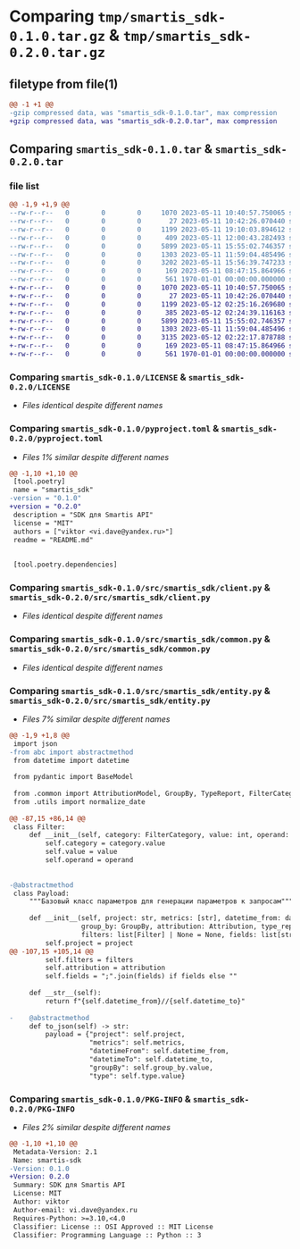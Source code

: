 # Comparing `tmp/smartis_sdk-0.1.0.tar.gz` & `tmp/smartis_sdk-0.2.0.tar.gz`

## filetype from file(1)

```diff
@@ -1 +1 @@
-gzip compressed data, was "smartis_sdk-0.1.0.tar", max compression
+gzip compressed data, was "smartis_sdk-0.2.0.tar", max compression
```

## Comparing `smartis_sdk-0.1.0.tar` & `smartis_sdk-0.2.0.tar`

### file list

```diff
@@ -1,9 +1,9 @@
--rw-r--r--   0        0        0     1070 2023-05-11 10:40:57.750065 smartis_sdk-0.1.0/LICENSE
--rw-r--r--   0        0        0       27 2023-05-11 10:42:26.070440 smartis_sdk-0.1.0/README.md
--rw-r--r--   0        0        0     1199 2023-05-11 19:10:03.894612 smartis_sdk-0.1.0/pyproject.toml
--rw-r--r--   0        0        0      409 2023-05-11 12:00:43.282493 smartis_sdk-0.1.0/src/smartis_sdk/__init__.py
--rw-r--r--   0        0        0     5899 2023-05-11 15:55:02.746357 smartis_sdk-0.1.0/src/smartis_sdk/client.py
--rw-r--r--   0        0        0     1303 2023-05-11 11:59:04.485496 smartis_sdk-0.1.0/src/smartis_sdk/common.py
--rw-r--r--   0        0        0     3202 2023-05-11 15:56:39.747233 smartis_sdk-0.1.0/src/smartis_sdk/entity.py
--rw-r--r--   0        0        0      169 2023-05-11 08:47:15.864966 smartis_sdk-0.1.0/src/smartis_sdk/utils.py
--rw-r--r--   0        0        0      561 1970-01-01 00:00:00.000000 smartis_sdk-0.1.0/PKG-INFO
+-rw-r--r--   0        0        0     1070 2023-05-11 10:40:57.750065 smartis_sdk-0.2.0/LICENSE
+-rw-r--r--   0        0        0       27 2023-05-11 10:42:26.070440 smartis_sdk-0.2.0/README.md
+-rw-r--r--   0        0        0     1199 2023-05-12 02:25:16.269680 smartis_sdk-0.2.0/pyproject.toml
+-rw-r--r--   0        0        0      385 2023-05-12 02:24:39.116163 smartis_sdk-0.2.0/src/smartis_sdk/__init__.py
+-rw-r--r--   0        0        0     5899 2023-05-11 15:55:02.746357 smartis_sdk-0.2.0/src/smartis_sdk/client.py
+-rw-r--r--   0        0        0     1303 2023-05-11 11:59:04.485496 smartis_sdk-0.2.0/src/smartis_sdk/common.py
+-rw-r--r--   0        0        0     3135 2023-05-12 02:22:17.878788 smartis_sdk-0.2.0/src/smartis_sdk/entity.py
+-rw-r--r--   0        0        0      169 2023-05-11 08:47:15.864966 smartis_sdk-0.2.0/src/smartis_sdk/utils.py
+-rw-r--r--   0        0        0      561 1970-01-01 00:00:00.000000 smartis_sdk-0.2.0/PKG-INFO
```

### Comparing `smartis_sdk-0.1.0/LICENSE` & `smartis_sdk-0.2.0/LICENSE`

 * *Files identical despite different names*

### Comparing `smartis_sdk-0.1.0/pyproject.toml` & `smartis_sdk-0.2.0/pyproject.toml`

 * *Files 1% similar despite different names*

```diff
@@ -1,10 +1,10 @@
 [tool.poetry]
 name = "smartis_sdk"
-version = "0.1.0"
+version = "0.2.0"
 description = "SDK для Smartis API"
 license = "MIT"
 authors = ["viktor <vi.dave@yandex.ru>"]
 readme = "README.md"
 
 
 [tool.poetry.dependencies]
```

### Comparing `smartis_sdk-0.1.0/src/smartis_sdk/client.py` & `smartis_sdk-0.2.0/src/smartis_sdk/client.py`

 * *Files identical despite different names*

### Comparing `smartis_sdk-0.1.0/src/smartis_sdk/common.py` & `smartis_sdk-0.2.0/src/smartis_sdk/common.py`

 * *Files identical despite different names*

### Comparing `smartis_sdk-0.1.0/src/smartis_sdk/entity.py` & `smartis_sdk-0.2.0/src/smartis_sdk/entity.py`

 * *Files 7% similar despite different names*

```diff
@@ -1,9 +1,8 @@
 import json
-from abc import abstractmethod
 from datetime import datetime
 
 from pydantic import BaseModel
 
 from .common import AttributionModel, GroupBy, TypeReport, FilterCategory
 from .utils import normalize_date
 
@@ -87,15 +86,14 @@
 class Filter:
     def __init__(self, category: FilterCategory, value: int, operand: str = "="):
         self.category = category.value
         self.value = value
         self.operand = operand
 
 
-@abstractmethod
 class Payload:
     """Базовый класс параметров для генерации параметров к запросам"""
 
     def __init__(self, project: str, metrics: [str], datetime_from: datetime, datetime_to: datetime,
                  group_by: GroupBy, attribution: Attribution, type_report: TypeReport = TypeReport.AGGREGATED,
                  filters: list[Filter] | None = None, fields: list[str] | None = None):
         self.project = project
@@ -107,15 +105,14 @@
         self.filters = filters
         self.attribution = attribution
         self.fields = ";".join(fields) if fields else ""
 
     def __str__(self):
         return f"{self.datetime_from}//{self.datetime_to}"
 
-    @abstractmethod
     def to_json(self) -> str:
         payload = {"project": self.project,
                    "metrics": self.metrics,
                    "datetimeFrom": self.datetime_from,
                    "datetimeTo": self.datetime_to,
                    "groupBy": self.group_by.value,
                    "type": self.type.value}
```

### Comparing `smartis_sdk-0.1.0/PKG-INFO` & `smartis_sdk-0.2.0/PKG-INFO`

 * *Files 2% similar despite different names*

```diff
@@ -1,10 +1,10 @@
 Metadata-Version: 2.1
 Name: smartis-sdk
-Version: 0.1.0
+Version: 0.2.0
 Summary: SDK для Smartis API
 License: MIT
 Author: viktor
 Author-email: vi.dave@yandex.ru
 Requires-Python: >=3.10,<4.0
 Classifier: License :: OSI Approved :: MIT License
 Classifier: Programming Language :: Python :: 3
```

